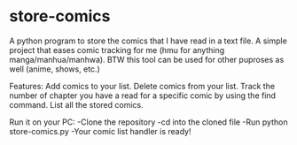 # store-comics
A python program to store the comics that I have read in a text file. A simple project that eases comic tracking for me (hmu for anything manga/manhua/manhwa). BTW this tool can be used for other puproses as well (anime, shows, etc.)

Features:
Add comics to your list. 
Delete comics from your list.
Track the number of chapter you have a read for a specific comic by using the find command.
List all the stored comics.


Run it on your PC:
-Clone the repository
-cd into the cloned file
-Run python store-comics.py
-Your comic list handler is ready!
